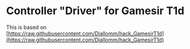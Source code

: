 # Controller "Driver" for Gamesir T1d

This is based on [https://raw.githubusercontent.com/Diallomm/hack_GamesirT1d](https://raw.githubusercontent.com/Diallomm/hack_GamesirT1d)